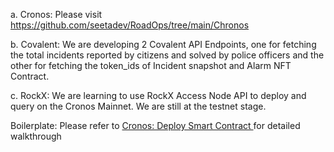 a. Cronos: Please visit https://github.com/seetadev/RoadOps/tree/main/Chronos

b. Covalent: We are developing 2 Covalent API Endpoints, one for fetching the total incidents reported by citizens and solved by police officers and the other for fetching the token_ids of Incident snapshot and Alarm NFT Contract.

c. RockX: We are learning to use RockX Access Node API to deploy and query on the Cronos Mainnet. We are still at the testnet stage.

Boilerplate: Please refer to [Cronos: Deploy Smart Contract
](http://localhost:8080/docs/getting-started/cronos-smart-contract.html) for detailed walkthrough

